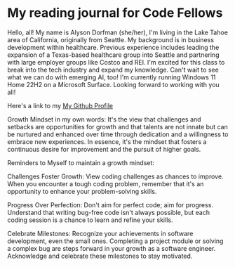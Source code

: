 # My reading journal for Code Fellows

Hello, all! My name is Alyson Dorfman (she/her), I'm living in the Lake Tahoe area of California, originally from Seattle. My background is in business development within healthcare. Previous experience includes leading the expansion of a Texas-based healthcare group into Seattle and partnering with large employer groups like Costco and REI.  I'm excited for this class to break into the tech industry and expand my knowledge. Can't wait to see what we can do with emerging AI, too! I'm currently running Windows 11 Home 22H2 on a Microsoft Surface. Looking forward to working with you all!

Here's a link to my [My Github Profile](https://github.com/AlysonDorfman)

Growth Mindset in my own words: It's the view that challenges and setbacks are opportunities for growth and that talents are not innate but can be nurtured and enhanced over time through dedication and a willingness to embrace new experiences. In essence, it's the mindset that fosters a continuous desire for improvement and the pursuit of higher goals.

Reminders to Myself to maintain a growth mindset: 

Challenges Foster Growth: View coding challenges as chances to improve. When you encounter a tough coding problem, remember that it's an opportunity to enhance your problem-solving skills.

Progress Over Perfection: Don't aim for perfect code; aim for progress. Understand that writing bug-free code isn't always possible, but each coding session is a chance to learn and refine your skills.

Celebrate Milestones: Recognize your achievements in software development, even the small ones. Completing a project module or solving a complex bug are steps forward in your growth as a software engineer. Acknowledge and celebrate these milestones to stay motivated.
